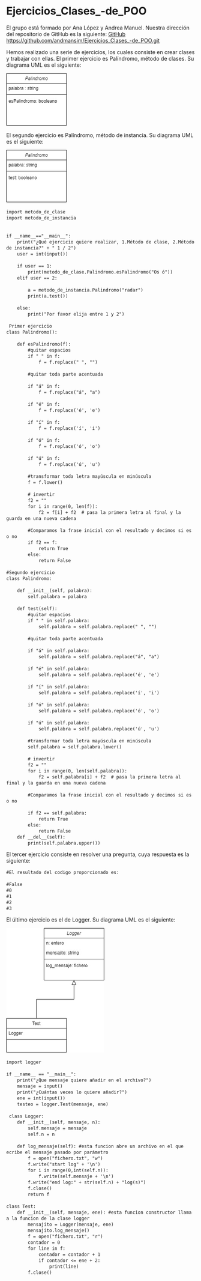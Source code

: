 # Ejercicios_Clases_-de_POO

El grupo está formado por Ana López y Andrea Manuel. 
Nuestra dirección del repositorio de GitHub es la siguiente: [GitHub](https://github.com/andmansim/Ejercicios_Clases_-de_POO.git)
https://github.com/andmansim/Ejercicios_Clases_-de_POO.git

Hemos realizado una serie de ejercicios, los cuales consiste en crear clases y trabajar con ellas.
El primer ejercicio es Palíndromo, método de clases. Su diagrama UML es el siguiente:

![diagrama uml metodo clases](/Palindromo/metodo_de_clase.jpg)

El segundo ejercicio es Palíndromo, método de instancia. Su diagrama UML es el siguiente:

![diagrama uml metodo instancia](/Palindromo/metodo-de-instancia.jpg)

```
import metodo_de_clase
import metodo_de_instancia


if __name__=="__main__":
    print("¿Qué ejercicio quiere realizar, 1.Método de clase, 2.Método de instancia?" + " 1 / 2")
    user = int(input())
    
    if user == 1:
        print(metodo_de_clase.Palindromo.esPalindromo("Os ó"))
    elif user == 2:
        
        a = metodo_de_instancia.Palindromo("radar")
        print(a.test())

    else:
        print("Por favor elija entre 1 y 2")
        
 Primer ejercicio
class Palindromo():
    
    def esPalindromo(f):
        #quitar espacios
        if " " in f:
            f = f.replace(" ", "")

        #quitar toda parte acentuada

        if "á" in f:    
            f = f.replace("á", "a")
            
        if "é" in f:
            f = f.replace('é', 'e')

        if "í" in f:
            f = f.replace('í', 'i')

        if "ó" in f:
            f = f.replace('ó', 'o')
            
        if "ú" in f:
            f = f.replace('ú', 'u')

        #transformar toda letra mayúscula en minúscula
        f = f.lower()
            
        # invertir 
        f2 = ""
        for i in range(0, len(f)):
            f2 = f[i] + f2  # pasa la primera letra al final y la guarda en una nueva cadena     
     
        #Comparamos la frase inicial con el resultado y decimos si es o no
        if f2 == f:
            return True
        else:
            return False

#Segundo ejercicio
class Palindromo:
    
    def __init__(self, palabra):
        self.palabra = palabra
      
    def test(self):
        #quitar espacios
        if " " in self.palabra:
            self.palabra = self.palabra.replace(" ", "")

        #quitar toda parte acentuada

        if "á" in self.palabra:    
            self.palabra = self.palabra.replace("á", "a")
            
        if "é" in self.palabra:
            self.palabra = self.palabra.replace('é', 'e')

        if "í" in self.palabra:
            self.palabra = self.palabra.replace('í', 'i')

        if "ó" in self.palabra:
            self.palabra = self.palabra.replace('ó', 'o')
            
        if "ú" in self.palabra:
            self.palabra = self.palabra.replace('ú', 'u')

        #transformar toda letra mayúscula en minúscula
        self.palabra = self.palabra.lower()
            
        # invertir 
        f2 = ""
        for i in range(0, len(self.palabra)):
            f2 = self.palabra[i] + f2  # pasa la primera letra al final y la guarda en una nueva cadena     
        
        #Comparamos la frase inicial con el resultado y decimos si es o no
        
        if f2 == self.palabra:
            return True
        else:
            return False
    def __del__(self):
        print(self.palabra.upper())
```
El tercer ejercicio consiste en resolver una pregunta, cuya respuesta es la siguiente:
```
#El resultado del codigo proporcionado es:

#False
#0
#1
#2
#3
```
El último ejercicio es el de Logger. Su diagrama UML es el siguiente:

![diagrama uml logger](/Logger/loggerdrawio.jpg)

```
import logger

if __name__ == "__main__":
    print("¿Que mensaje quiere añadir en el archivo?")
    mensaje = input()
    print("¿Cuántas veces lo quiere añadir?")
    ene = int(input())
    testeo = logger.Test(mensaje, ene)
 
 class Logger:
    def __init__(self, mensaje, n):
        self.mensaje = mensaje
        self.n = n

    def log_mensaje(self): #esta funcion abre un archivo en el que ecribe el mensaje pasado por parámetro
        f = open("fichero.txt", "w")
        f.write("start log" + '\n')
        for i in range(0,int(self.n)):
            f.write(self.mensaje + '\n')
        f.write("end log:" + str(self.n) + "log(s)")
        f.close()
        return f

class Test:
    def __init__(self, mensaje, ene): #esta funcion constructor llama a la funcion de la clase logger
        mensajito = Logger(mensaje, ene)
        mensajito.log_mensaje()
        f = open("fichero.txt", "r")
        contador = 0
        for line in f:
            contador = contador + 1
            if contador <= ene + 2:
                print(line)
        f.close()
```
